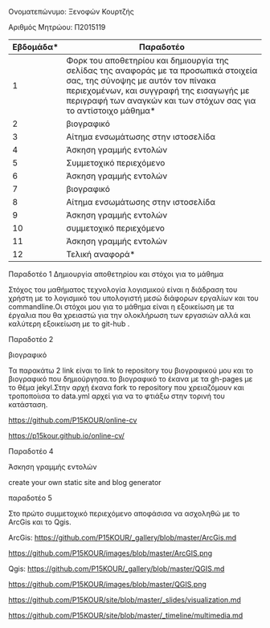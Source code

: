 Ονοματεπώνυμο: Ξενοφών Κουρτζής

Αριθμός Μητρώου: Π2015119

| Εβδομάδα* | Παραδοτέο |
| --- | --- |
| 1 | Φορκ του αποθετηρίου και δημιουργία της σελίδας της αναφοράς με τα προσωπικά στοιχεία σας, της σύνοψης με αυτόν τον πίνακα περιεχομένων, και συγγραφή της εισαγωγής με περιγραφή των αναγκών και των στόχων σας για το αντίστοιχο μάθημα* |
| 2 | βιογραφικό |
| 3 | Αίτημα ενσωμάτωσης στην ιστοσελίδα |
| 4 | Άσκηση γραμμής εντολών |
| 5 | Συμμετοχικό περιεχόμενο |
| 6 | Άσκηση γραμμής εντολών |
| 7 | βιογραφικό |
| 8 | Αίτημα ενσωμάτωσης στην ιστοσελίδα |
| 9 | Άσκηση γραμμής εντολών |
| 10 | συμμετοχικό περιεχόμενο |
| 11 | Άσκηση γραμμής εντολών |
| 12 | Τελική αναφορά* |


Παραδοτέο 1
Δημιουργία αποθετηρίου και στόχοι για το μάθημα

Στόχος του μαθήματος τεχνολογία λογισμικού  είναι η  διάδραση του χρήστη με το λογισμικό του υπολογιστή μεσώ διάφορων εργαλίων και του commandline.Οι στόχοι μου για το 
μάθημα είναι η εξοικείωση με τα έργαλια που θα χρειαστώ για την ολοκλήρωση των εργασιών αλλά και καλύτερη  εξοικείωση με  το git-hub .

Παραδοτέο 2 

βιογραφικό

Τα παρακάτω 2 link είναι το link to repository του βιογραφικού μου 
και τo βιογραφικό που δημιούργησα.το βιογραφικό το έκανα με τα gh-pages με το θέμα jekyl.Στην αρχή έκανα fork το repository που χρειαζόμουν
και τροποποίισα το data.yml αρχεί για να το φτιάξω στην τορινή του κατάσταση.

https://github.com/P15KOUR/online-cv

https://p15kour.github.io/online-cv/


Παραδοτέο 4 

Άσκηση γραμμής εντολών 

create your own static site and blog generator 




παραδοτέο 5

Στο πρώτο συμμετοχικό περιεχόμενο αποφάσισα να ασχοληθώ με το ArcGis και το Qgis.

ArcGis:
https://github.com/P15KOUR/_gallery/blob/master/ArcGis.md

https://github.com/P15KOUR/images/blob/master/ArcGIS.png

Qgis:
https://github.com/P15KOUR/_gallery/blob/master/QGIS.md

https://github.com/P15KOUR/images/blob/master/QGIS.png


https://github.com/P15KOUR/site/blob/master/_slides/visualization.md

https://github.com/P15KOUR/site/blob/master/_timeline/multimedia.md




























